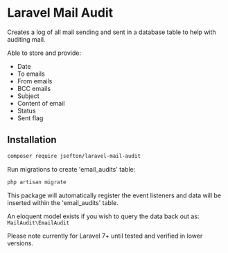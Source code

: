 # Laravel Mail Audit

Creates a log of all mail sending and sent in a database table to help with auditing mail.

Able to store and provide:

- Date
- To emails
- From emails
- BCC emails
- Subject
- Content of email
- Status
- Sent flag


## Installation


```bash
composer require jsefton/laravel-mail-audit
```

Run migrations to create 'email_audits' table:
```bash
php artisan migrate
```

This package will automatically register the event listeners and data will be inserted within the 'email_audits' table.

An eloquent model exists if you wish to query the data back out as: `MailAudit\EmailAudit`

Please note currently for Laravel 7+ until tested and verified in lower versions.
